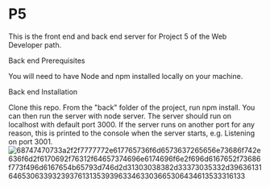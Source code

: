 # P5
This is the front end and back end server for Project 5 of the Web Developer path.

Back end Prerequisites

You will need to have Node and npm installed locally on your machine.

Back end Installation

Clone this repo. From the "back" folder of the project, run npm install. You can then run the server with node server. The server should run on localhost with default port 3000. If the server runs on another port for any reason, this is printed to the console when the server starts, e.g. Listening on port 3001.
![68747470733a2f2f7777772e617765736f6d6573637265656e73686f742e636f6d2f6170692f76312f64657374696e6174696f6e2f696d6167652f73686f773f496d6167654b65793d746d2d31303038382d33373035332d3963613164653063393239376131353939633463303665306434613533316133](https://user-images.githubusercontent.com/113100930/222482970-25fd00f8-d44e-4137-a522-b143d0858b0e.png)
